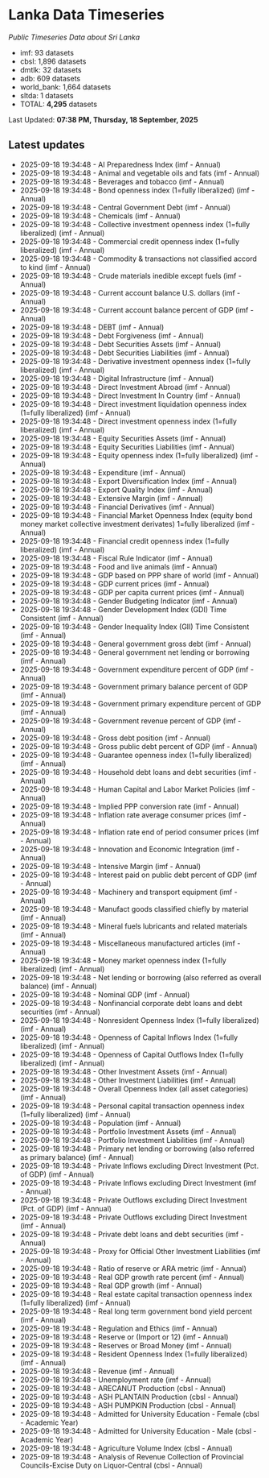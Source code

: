 # Lanka Data Timeseries
*Public Timeseries Data about Sri Lanka*

* imf: 93 datasets
* cbsl: 1,896 datasets
* dmtlk: 32 datasets
* adb: 609 datasets
* world_bank: 1,664 datasets
* sltda: 1 datasets
* TOTAL: **4,295** datasets

Last Updated: **07:38 PM, Thursday, 18 September, 2025**

## Latest updates

* 2025-09-18 19:34:48 - AI Preparedness Index (imf - Annual)
* 2025-09-18 19:34:48 - Animal and vegetable oils and fats (imf - Annual)
* 2025-09-18 19:34:48 - Beverages and tobacco (imf - Annual)
* 2025-09-18 19:34:48 - Bond openness index (1=fully liberalized) (imf - Annual)
* 2025-09-18 19:34:48 - Central Government Debt (imf - Annual)
* 2025-09-18 19:34:48 - Chemicals (imf - Annual)
* 2025-09-18 19:34:48 - Collective investment openness index (1=fully liberalized) (imf - Annual)
* 2025-09-18 19:34:48 - Commercial credit openness index (1=fully liberalized) (imf - Annual)
* 2025-09-18 19:34:48 - Commodity & transactions not classified accord to kind (imf - Annual)
* 2025-09-18 19:34:48 - Crude materials inedible except fuels (imf - Annual)
* 2025-09-18 19:34:48 - Current account balance U.S. dollars (imf - Annual)
* 2025-09-18 19:34:48 - Current account balance percent of GDP (imf - Annual)
* 2025-09-18 19:34:48 - DEBT (imf - Annual)
* 2025-09-18 19:34:48 - Debt Forgiveness (imf - Annual)
* 2025-09-18 19:34:48 - Debt Securities Assets (imf - Annual)
* 2025-09-18 19:34:48 - Debt Securities Liabilities (imf - Annual)
* 2025-09-18 19:34:48 - Derivative investment openness index (1=fully liberalized) (imf - Annual)
* 2025-09-18 19:34:48 - Digital Infrastructure (imf - Annual)
* 2025-09-18 19:34:48 - Direct Investment Abroad (imf - Annual)
* 2025-09-18 19:34:48 - Direct Investment In Country (imf - Annual)
* 2025-09-18 19:34:48 - Direct investment liquidation openness index (1=fully liberalized) (imf - Annual)
* 2025-09-18 19:34:48 - Direct investment openness index (1=fully liberalized) (imf - Annual)
* 2025-09-18 19:34:48 - Equity Securities Assets (imf - Annual)
* 2025-09-18 19:34:48 - Equity Securities Liabilities (imf - Annual)
* 2025-09-18 19:34:48 - Equity openness index (1=fully liberalized) (imf - Annual)
* 2025-09-18 19:34:48 - Expenditure (imf - Annual)
* 2025-09-18 19:34:48 - Export Diversification Index (imf - Annual)
* 2025-09-18 19:34:48 - Export Quality Index (imf - Annual)
* 2025-09-18 19:34:48 - Extensive Margin (imf - Annual)
* 2025-09-18 19:34:48 - Financial Derivatives (imf - Annual)
* 2025-09-18 19:34:48 - Financial Market Openness Index (equity bond money market collective investment derivates) 1=fully liberalized (imf - Annual)
* 2025-09-18 19:34:48 - Financial credit openness index (1=fully liberalized) (imf - Annual)
* 2025-09-18 19:34:48 - Fiscal Rule Indicator (imf - Annual)
* 2025-09-18 19:34:48 - Food and live animals (imf - Annual)
* 2025-09-18 19:34:48 - GDP based on PPP share of world (imf - Annual)
* 2025-09-18 19:34:48 - GDP current prices (imf - Annual)
* 2025-09-18 19:34:48 - GDP per capita current prices (imf - Annual)
* 2025-09-18 19:34:48 - Gender Budgeting Indicator (imf - Annual)
* 2025-09-18 19:34:48 - Gender Development Index (GDI) Time Consistent (imf - Annual)
* 2025-09-18 19:34:48 - Gender Inequality Index (GII) Time Consistent (imf - Annual)
* 2025-09-18 19:34:48 - General government gross debt (imf - Annual)
* 2025-09-18 19:34:48 - General government net lending or borrowing (imf - Annual)
* 2025-09-18 19:34:48 - Government expenditure percent of GDP (imf - Annual)
* 2025-09-18 19:34:48 - Government primary balance percent of GDP (imf - Annual)
* 2025-09-18 19:34:48 - Government primary expenditure percent of GDP (imf - Annual)
* 2025-09-18 19:34:48 - Government revenue percent of GDP (imf - Annual)
* 2025-09-18 19:34:48 - Gross debt position (imf - Annual)
* 2025-09-18 19:34:48 - Gross public debt percent of GDP (imf - Annual)
* 2025-09-18 19:34:48 - Guarantee openness index (1=fully liberalized) (imf - Annual)
* 2025-09-18 19:34:48 - Household debt loans and debt securities (imf - Annual)
* 2025-09-18 19:34:48 - Human Capital and Labor Market Policies (imf - Annual)
* 2025-09-18 19:34:48 - Implied PPP conversion rate (imf - Annual)
* 2025-09-18 19:34:48 - Inflation rate average consumer prices (imf - Annual)
* 2025-09-18 19:34:48 - Inflation rate end of period consumer prices (imf - Annual)
* 2025-09-18 19:34:48 - Innovation and Economic Integration (imf - Annual)
* 2025-09-18 19:34:48 - Intensive Margin (imf - Annual)
* 2025-09-18 19:34:48 - Interest paid on public debt percent of GDP (imf - Annual)
* 2025-09-18 19:34:48 - Machinery and transport equipment (imf - Annual)
* 2025-09-18 19:34:48 - Manufact goods classified chiefly by material (imf - Annual)
* 2025-09-18 19:34:48 - Mineral fuels lubricants and related materials (imf - Annual)
* 2025-09-18 19:34:48 - Miscellaneous manufactured articles (imf - Annual)
* 2025-09-18 19:34:48 - Money market openness index (1=fully liberalized) (imf - Annual)
* 2025-09-18 19:34:48 - Net lending or borrowing (also referred as overall balance) (imf - Annual)
* 2025-09-18 19:34:48 - Nominal GDP (imf - Annual)
* 2025-09-18 19:34:48 - Nonfinancial corporate debt loans and debt securities (imf - Annual)
* 2025-09-18 19:34:48 - Nonresident Openness Index (1=fully liberalized) (imf - Annual)
* 2025-09-18 19:34:48 - Openness of Capital Inflows Index (1=fully liberalized) (imf - Annual)
* 2025-09-18 19:34:48 - Openness of Capital Outflows Index (1=fully liberalized) (imf - Annual)
* 2025-09-18 19:34:48 - Other Investment Assets (imf - Annual)
* 2025-09-18 19:34:48 - Other Investment Liabilities (imf - Annual)
* 2025-09-18 19:34:48 - Overall Openness Index (all asset categories) (imf - Annual)
* 2025-09-18 19:34:48 - Personal capital transaction openness index (1=fully liberalized) (imf - Annual)
* 2025-09-18 19:34:48 - Population (imf - Annual)
* 2025-09-18 19:34:48 - Portfolio Investment Assets (imf - Annual)
* 2025-09-18 19:34:48 - Portfolio Investment Liabilities (imf - Annual)
* 2025-09-18 19:34:48 - Primary net lending or borrowing (also referred as primary balance) (imf - Annual)
* 2025-09-18 19:34:48 - Private Inflows excluding Direct Investment (Pct. of GDP) (imf - Annual)
* 2025-09-18 19:34:48 - Private Inflows excluding Direct Investment (imf - Annual)
* 2025-09-18 19:34:48 - Private Outflows excluding Direct Investment (Pct. of GDP) (imf - Annual)
* 2025-09-18 19:34:48 - Private Outflows excluding Direct Investment (imf - Annual)
* 2025-09-18 19:34:48 - Private debt loans and debt securities (imf - Annual)
* 2025-09-18 19:34:48 - Proxy for Official Other Investment Liabilities (imf - Annual)
* 2025-09-18 19:34:48 - Ratio of reserve or ARA metric (imf - Annual)
* 2025-09-18 19:34:48 - Real GDP growth rate percent (imf - Annual)
* 2025-09-18 19:34:48 - Real GDP growth (imf - Annual)
* 2025-09-18 19:34:48 - Real estate capital transaction openness index (1=fully liberalized) (imf - Annual)
* 2025-09-18 19:34:48 - Real long term government bond yield percent (imf - Annual)
* 2025-09-18 19:34:48 - Regulation and Ethics (imf - Annual)
* 2025-09-18 19:34:48 - Reserve or (Import or 12) (imf - Annual)
* 2025-09-18 19:34:48 - Reserves or Broad Money (imf - Annual)
* 2025-09-18 19:34:48 - Resident Openness Index (1=fully liberalized) (imf - Annual)
* 2025-09-18 19:34:48 - Revenue (imf - Annual)
* 2025-09-18 19:34:48 - Unemployment rate (imf - Annual)
* 2025-09-18 19:34:48 - ARECANUT Production (cbsl - Annual)
* 2025-09-18 19:34:48 - ASH PLANTAIN Production (cbsl - Annual)
* 2025-09-18 19:34:48 - ASH PUMPKIN Production (cbsl - Annual)
* 2025-09-18 19:34:48 - Admitted for University Education - Female (cbsl - Academic Year)
* 2025-09-18 19:34:48 - Admitted for University Education - Male (cbsl - Academic Year)
* 2025-09-18 19:34:48 - Agriculture Volume Index (cbsl - Annual)
* 2025-09-18 19:34:48 - Analysis of Revenue Collection of Provincial Councils-Excise Duty on Liquor-Central (cbsl - Annual)
